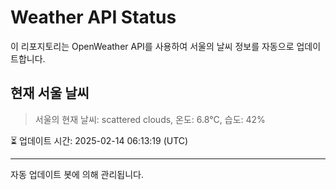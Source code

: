 
# Weather API Status

이 리포지토리는 OpenWeather API를 사용하여 서울의 날씨 정보를 자동으로 업데이트합니다.

## 현재 서울 날씨
> 서울의 현재 날씨: scattered clouds, 온도: 6.8°C, 습도: 42%

⏳ 업데이트 시간: 2025-02-14 06:13:19 (UTC)

---
자동 업데이트 봇에 의해 관리됩니다.
